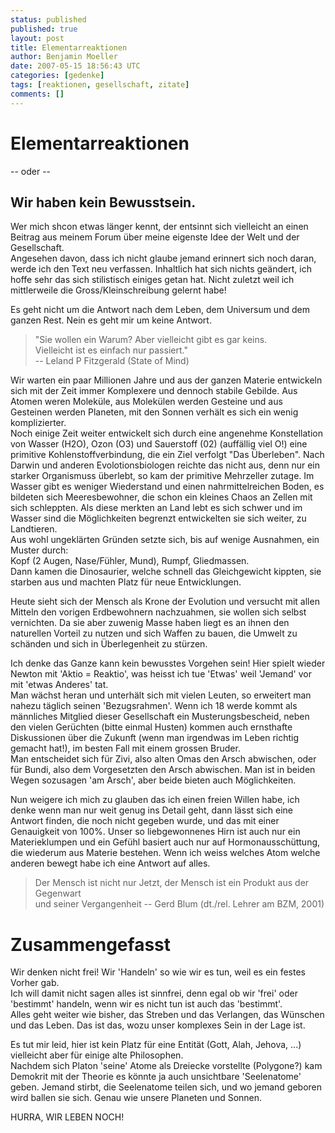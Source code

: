 ```yaml
---
status: published
published: true
layout: post
title: Elementarreaktionen
author: Benjamin Moeller
date: 2007-05-15 18:56:43 UTC
categories: [gedenke]
tags: [reaktionen, gesellschaft, zitate]
comments: []
---
```


# Elementarreaktionen
-- oder --  
## Wir haben kein Bewusstsein.

Wer mich shcon etwas länger kennt, der entsinnt sich vielleicht an einen Beitrag aus meinem Forum über meine eigenste Idee der Welt und der Gesellschaft.  
Angesehen davon, dass ich nicht glaube jemand erinnert sich noch daran, werde ich den Text neu verfassen. Inhaltlich hat sich nichts geändert, ich hoffe sehr das sich stilistisch einiges getan hat. Nicht zuletzt weil ich mittlerweile die Gross/Kleinschreibung gelernt habe!

Es geht nicht um die Antwort nach dem Leben, dem Universum und dem ganzen Rest. Nein es geht mir um keine Antwort.

> "Sie wollen ein Warum?
> Aber vielleicht gibt es gar keins.  
> Vielleicht ist es einfach nur passiert."  
> -- Leland P Fitzgerald (State of Mind)

Wir warten ein paar Millionen Jahre und aus der ganzen Materie entwickeln sich mit der Zeit immer Komplexere und dennoch stabile Gebilde. Aus Atomen weren Moleküle, aus Molekülen werden Gesteine und aus Gesteinen werden Planeten, mit den Sonnen verhält es sich ein wenig komplizierter.  
Noch einige Zeit weiter entwickelt sich durch eine angenehme Konstellation von Wasser (H2O), Ozon (O3) und Sauerstoff (02) (auffällig viel O!) eine primitive Kohlenstoffverbindung, die ein Ziel verfolgt "Das Überleben". Nach Darwin und anderen Evolotionsbiologen reichte das nicht aus, denn nur ein starker Organismuss überlebt, so kam der primitive Mehrzeller zutage. Im Wasser gibt es weniger Wiederstand und einen nahrmittelreichen Boden, es bildeten sich Meeresbewohner, die schon ein kleines Chaos an Zellen mit sich schleppten. Als diese merkten an Land lebt es sich schwer und im Wasser sind die Möglichkeiten begrenzt entwickelten sie sich weiter, zu Landtieren.  
Aus wohl ungeklärten Gründen setzte sich, bis auf wenige Ausnahmen, ein Muster durch:  
Kopf (2 Augen, Nase/Fühler, Mund), Rumpf, Gliedmassen.  
Dann kamen die Dinosaurier, welche schnell das Gleichgewicht kippten, sie starben aus und machten Platz für neue Entwicklungen.  

Heute sieht sich der Mensch als Krone der Evolution und versucht mit allen Mitteln den vorigen Erdbewohnern nachzuahmen, sie wollen sich selbst vernichten. Da sie aber zuwenig Masse haben liegt es an ihnen den naturellen Vorteil zu nutzen und sich Waffen zu bauen, die Umwelt zu schänden und sich in Überlegenheit zu stürzen.  

Ich denke das Ganze kann kein bewusstes Vorgehen sein! Hier spielt wieder Newton mit 'Aktio = Reaktio', was heisst ich tue 'Etwas' weil 'Jemand' vor mit 'etwas Anderes' tat.  
Man wächst heran und unterhält sich mit vielen Leuten, so erweitert man nahezu täglich seinen 'Bezugsrahmen'. Wenn ich 18 werde kommt als männliches Mitglied dieser Gesellschaft ein Musterungsbescheid, neben den vielen Gerüchten (bitte einmal Husten) kommen auch ernsthafte Diskussionen über die Zukunft (wenn man irgendwas im Leben richtig gemacht hat!), im besten Fall mit einem grossen Bruder.  
Man entscheidet sich für Zivi, also alten Omas den Arsch abwischen, oder für Bundi, also dem Vorgesetzten den Arsch abwischen. Man ist in beiden Wegen sozusagen 'am Arsch', aber beide bieten auch Möglichkeiten.

Nun weigere ich mich zu glauben das ich einen freien Willen habe, ich denke wenn man nur weit genug ins Detail geht, dann lässt sich eine Antwort finden, die noch nicht gegeben wurde, und das mit einer Genauigkeit von 100%. Unser so liebgewonnenes Hirn ist auch nur ein Materieklumpen und ein Gefühl basiert auch nur auf Hormonausschüttung, die wiederum aus Materie bestehen. Wenn ich weiss welches Atom welche anderen bewegt habe ich eine Antwort auf alles.

> Der Mensch ist nicht nur Jetzt,
> der Mensch ist ein Produkt aus der Gegenwart  
> und seiner Vergangenheit
> -- Gerd Blum (dt./rel. Lehrer am BZM, 2001)  

# Zusammengefasst

Wir denken nicht frei! Wir 'Handeln' so wie wir es tun, weil es ein festes Vorher gab.  
Ich will damit nicht sagen alles ist sinnfrei, denn egal ob wir 'frei' oder 'bestimmt' handeln, wenn wir es nicht tun ist auch das 'bestimmt'.  
Alles geht weiter wie bisher, das Streben und das Verlangen, das Wünschen und das Leben. Das ist das, wozu unser komplexes Sein in der Lage ist.

Es tut mir leid, hier ist kein Platz für eine Entität (Gott, Alah, Jehova, ...) vielleicht aber für einige alte Philosophen.  
Nachdem sich Platon 'seine' Atome als Dreiecke vorstellte (Polygone?) kam Demokrit mit der Theorie es könnte ja auch unsichtbare 'Seelenatome' geben. Jemand stirbt, die Seelenatome teilen sich, und wo jemand geboren wird ballen sie sich. Genau wie unsere Planeten und Sonnen.  

HURRA, WIR LEBEN NOCH!  
